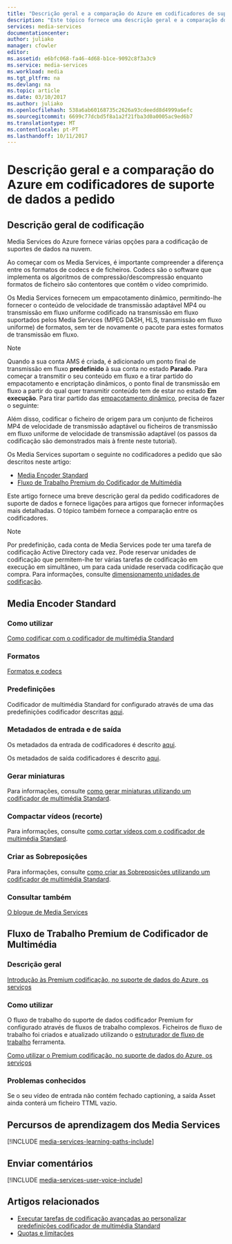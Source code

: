 ```yaml
---
title: "Descrição geral e a comparação do Azure em codificadores de suporte de dados a pedido | Microsoft Docs"
description: "Este tópico fornece uma descrição geral e a comparação do Azure em codificadores de suporte de dados a pedido."
services: media-services
documentationcenter: 
author: juliako
manager: cfowler
editor: 
ms.assetid: e6bfc068-fa46-4d68-b1ce-9092c8f3a3c9
ms.service: media-services
ms.workload: media
ms.tgt_pltfrm: na
ms.devlang: na
ms.topic: article
ms.date: 03/10/2017
ms.author: juliako
ms.openlocfilehash: 538a6ab60168735c2626a93cdeedd8d4999a6efc
ms.sourcegitcommit: 6699c77dcbd5f8a1a2f21fba3d0a0005ac9ed6b7
ms.translationtype: MT
ms.contentlocale: pt-PT
ms.lasthandoff: 10/11/2017
---
```

# <a name="overview-and-comparison-of-azure-on-demand-media-encoders"></a>Descrição geral e a comparação do Azure em codificadores de suporte de dados a pedido
## <a name="encoding-overview"></a>Descrição geral de codificação
Media Services do Azure fornece várias opções para a codificação de suportes de dados na nuvem.

Ao começar com os Media Services, é importante compreender a diferença entre os formatos de codecs e de ficheiros.
Codecs são o software que implementa os algoritmos de compressão/descompressão enquanto formatos de ficheiro são contentores que contêm o vídeo comprimido.

Os Media Services fornecem um empacotamento dinâmico, permitindo-lhe fornecer o conteúdo de velocidade de transmissão adaptável MP4 ou transmissão em fluxo uniforme codificado na transmissão em fluxo suportados pelos Media Services (MPEG DASH, HLS, transmissão em fluxo uniforme) de formatos, sem ter de novamente o pacote para estes formatos de transmissão em fluxo.

>[!NOTE]
>Quando a sua conta AMS é criada, é adicionado um ponto final de transmissão em fluxo **predefinido** à sua conta no estado **Parado**. Para começar a transmitir o seu conteúdo em fluxo e a tirar partido do empacotamento e encriptação dinâmicos, o ponto final de transmissão em fluxo a partir do qual quer transmitir conteúdo tem de estar no estado **Em execução**. Para tirar partido das [empacotamento dinâmico](media-services-dynamic-packaging-overview.md), precisa de fazer o seguinte:
>
>Além disso, codificar o ficheiro de origem para um conjunto de ficheiros MP4 de velocidade de transmissão adaptável ou ficheiros de transmissão em fluxo uniforme de velocidade de transmissão adaptável (os passos da codificação são demonstrados mais à frente neste tutorial).

Os Media Services suportam o seguinte no codificadores a pedido que são descritos neste artigo:

* [Media Encoder Standard](media-services-encode-asset.md#media-encoder-standard)
* [Fluxo de Trabalho Premium do Codificador de Multimédia](media-services-encode-asset.md#media-encoder-premium-workflow)

Este artigo fornece uma breve descrição geral da pedido codificadores de suporte de dados e fornece ligações para artigos que fornecer informações mais detalhadas. O tópico também fornece a comparação entre os codificadores.

>[!NOTE]
>Por predefinição, cada conta de Media Services pode ter uma tarefa de codificação Active Directory cada vez. Pode reservar unidades de codificação que permitem-lhe ter várias tarefas de codificação em execução em simultâneo, um para cada unidade reservada codificação que compra. Para informações, consulte [dimensionamento unidades de codificação](media-services-scale-media-processing-overview.md).

## <a name="media-encoder-standard"></a>Media Encoder Standard
### <a name="how-to-use"></a>Como utilizar
[Como codificar com o codificador de multimédia Standard](media-services-dotnet-encode-with-media-encoder-standard.md)

### <a name="formats"></a>Formatos
[Formatos e codecs](media-services-media-encoder-standard-formats.md)

### <a name="presets"></a>Predefinições
Codificador de multimédia Standard for configurado através de uma das predefinições codificador descritas [aqui](http://go.microsoft.com/fwlink/?linkid=618336&clcid=0x409).

### <a name="input-and-output-metadata"></a>Metadados de entrada e de saída
Os metadados da entrada de codificadores é descrito [aqui](media-services-input-metadata-schema.md).

Os metadados de saída codificadores é descrito [aqui](media-services-output-metadata-schema.md).

### <a name="generate-thumbnails"></a>Gerar miniaturas
Para informações, consulte [como gerar miniaturas utilizando um codificador de multimédia Standard](media-services-advanced-encoding-with-mes.md#thumbnails).

### <a name="trim-videos-clipping"></a>Compactar vídeos (recorte)
Para informações, consulte [como cortar vídeos com o codificador de multimédia Standard](media-services-advanced-encoding-with-mes.md#trim_video).

### <a name="create-overlays"></a>Criar as Sobreposições
Para informações, consulte [como criar as Sobreposições utilizando um codificador de multimédia Standard](media-services-advanced-encoding-with-mes.md#overlay).

### <a name="see-also"></a>Consultar também
[O blogue de Media Services](https://azure.microsoft.com/blog/2015/07/16/announcing-the-general-availability-of-media-encoder-standard/)

## <a name="media-encoder-premium-workflow"></a>Fluxo de Trabalho Premium de Codificador de Multimédia
### <a name="overview"></a>Descrição geral
[Introdução às Premium codificação, no suporte de dados do Azure, os serviços](https://azure.microsoft.com/blog/2015/03/05/introducing-premium-encoding-in-azure-media-services/)

### <a name="how-to-use"></a>Como utilizar
O fluxo de trabalho do suporte de dados codificador Premium for configurado através de fluxos de trabalho complexos. Ficheiros de fluxo de trabalho foi criados e atualizado utilizando o [estruturador de fluxo de trabalho](media-services-workflow-designer.md) ferramenta.

[Como utilizar o Premium codificação, no suporte de dados do Azure, os serviços](https://azure.microsoft.com/blog/2015/03/06/how-to-use-premium-encoding-in-azure-media-services/)

### <a name="known-issues"></a>Problemas conhecidos
Se o seu vídeo de entrada não contém fechado captioning, a saída Asset ainda conterá um ficheiro TTML vazio.


## <a name="media-services-learning-paths"></a>Percursos de aprendizagem dos Media Services
[!INCLUDE [media-services-learning-paths-include](../../includes/media-services-learning-paths-include.md)]

## <a name="provide-feedback"></a>Enviar comentários
[!INCLUDE [media-services-user-voice-include](../../includes/media-services-user-voice-include.md)]

## <a name="related-articles"></a>Artigos relacionados
* [Executar tarefas de codificação avançadas ao personalizar predefinições codificador de multimédia Standard](media-services-custom-mes-presets-with-dotnet.md)
* [Quotas e limitações](media-services-quotas-and-limitations.md)

<!--Reference links in article-->
[1]: http://azure.microsoft.com/pricing/details/media-services/
